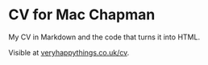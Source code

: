 # CV for Mac Chapman

My CV in Markdown and the code that turns it into HTML.

Visible at [veryhappythings.co.uk/cv](http://www.veryhappythings.co.uk/cv).
